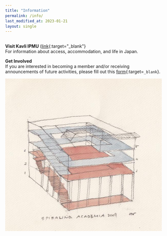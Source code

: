 ```yaml
---
title: "Information"
permalink: /info/
last_modified_at: 2023-01-21
layout: single
---
```


\
**Visit Kavli IPMU** ([link](https://www.ipmu.jp/en/visitors){:target="_blank"}\
For information about access, accommodation, and life in Japan.

**Get Involved**\
If you are interested in becoming a member and/or receiving announcements of future activities, please fill out this [form](https://forms.gle/n6JYTyrJPvW2enjr9){:target=`_blank`}.

![Building](/_images/buildint_sketch.jpg)

